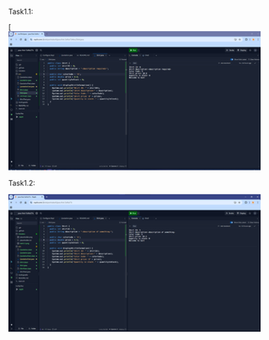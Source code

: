 Task1.1: 

[![App Platorm](https://github.com/ppc-ntu-khpi/java-first-Sofiia17s/blob/main/Solution/task1.1.png?raw=true)


Task1.2:

[![App Platorm](Solution/task1.2.png)](https://replit.com/@stolyarchuksofi/java-first-Sofiia17s#Solution/task1.2.png)

